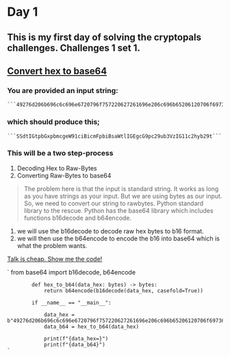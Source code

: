 # Day 1

## This is my first day of solving the cryptopals challenges. Challenges 1 set 1. 

## [Convert hex to base64](https://cryptopals.com/sets/1/challenges/1)

### You are provided an input string:
    ```49276d206b696c6c696e6720796f757220627261696e206c696b65206120706f69736f6e6f7573206d757368726f6f6d```

### which should produce this;
    ```SSdtIGtpbGxpbmcgeW91ciBicmFpbiBsaWtlIGEgcG9pc29ub3VzIG11c2hyb29t```

### This will be a two step-process
1. Decoding Hex to Raw-Bytes
2. Converting Raw-Bytes to base64

> The problem here is that the input is standard string. It works as long as you have strings as your input. But we are using  bytes as our input. So, we need to convert our string to rawbytes.
Python standard library to the rescue. Python has the base64 library which includes functions b16decode and b64encode.
>
1. we will use the b16decode to decode raw hex bytes to b16 format.
2. we will then use the b64encode to encode the b16 into base64 which is what the problem wants.

[Talk is cheap. Show me the code!](https://www.goodreads.com/quotes/437173-talk-is-cheap-show-me-the-code)

`
            from base64 import b16decode, b64encode

            def hex_to_b64(data_hex: bytes) -> bytes:
                return b64encode(b16decode(data_hex, casefold=True))

            if __name__ == "__main__":

                data_hex = b"49276d206b696c6c696e6720796f757220627261696e206c696b65206120706f69736f6e6f7573206d757368726f6f6d"  
                data_b64 = hex_to_b64(data_hex)

                print(f"{data_hex=}")
                print(f"{data_b64}")
    `